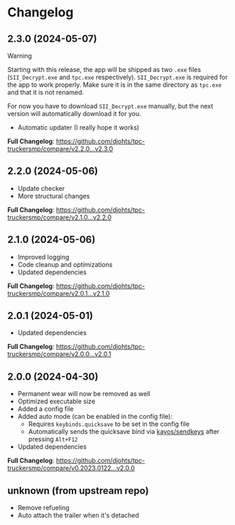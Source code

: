 # Changelog

## 2.3.0 (2024-05-07)

> [!WARNING]
> Starting with this release, the app will be shipped as two `.exe` files (`SII_Decrypt.exe` and `tpc.exe` respectively).
> `SII_Decrypt.exe` is required for the app to work properly. Make sure it is in the same directory as `tpc.exe` and that it is not renamed.
>
> For now you have to download `SII_Decrypt.exe` manually, but the next version will automatically download it for you.

- Automatic updater (I really hope it works)

**Full Changelog**: https://github.com/djohts/tpc-truckersmp/compare/v2.2.0...v2.3.0

## 2.2.0 (2024-05-06)

- Update checker
- More structural changes

**Full Changelog**: https://github.com/djohts/tpc-truckersmp/compare/v2.1.0...v2.2.0

## 2.1.0 (2024-05-06)

- Improved logging
- Code cleanup and optimizations
- Updated dependencies

**Full Changelog**: https://github.com/djohts/tpc-truckersmp/compare/v2.0.1...v2.1.0

## 2.0.1 (2024-05-01)

- Updated dependencies

**Full Changelog**: https://github.com/djohts/tpc-truckersmp/compare/v2.0.0...v2.0.1

## 2.0.0 (2024-04-30)

- Permanent wear will now be removed as well
- Optimized executable size
- Added a config file
- Added auto mode (can be enabled in the config file):
  - Requires `keybinds.quicksave` to be set in the config file
  - Automatically sends the quicksave bind via [kayos/sendkeys](https://git.tcp.direct/kayos/sendkeys) after pressing `Alt+F12`
- Updated dependencies

**Full Changelog**: https://github.com/djohts/tpc-truckersmp/compare/v0.2023.0122...v2.0.0

## unknown (from upstream repo)

- Remove refueling
- Auto attach the trailer when it's detached
